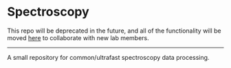 # Spectroscopy

This repo will be deprecated in the future, and all of the functionality will be moved [here](https://github.com/FemtoPhysics/FemtoSpectra.jl) to collaborate with new lab members.

---

A small repository for common/ultrafast spectroscopy data processing.

